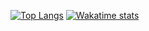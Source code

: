 
[![Top Langs](https://github-readme-stats.vercel.app/api/top-langs/?username=Deivmercer&theme=dark&hide=Common%20LISP&langs_count=6&exclude_repo=Metodi-del-Calcolo-Scientifico-1-bis)](https://github.com/anuraghazra/github-readme-stats)
[![Wakatime stats](https://github-readme-stats.vercel.app/api/wakatime?username=Davemercer&theme=dark&langs_count=10)](https://github.com/anuraghazra/github-readme-stats)

<!--
**Deivmercer/Deivmercer** is a ✨ _special_ ✨ repository because its `README.md` (this file) appears on your GitHub profile.

Here are some ideas to get you started:

- 🔭 I’m currently working on ...
- 🌱 I’m currently learning ...
- 👯 I’m looking to collaborate on ...
- 🤔 I’m looking for help with ...
- 💬 Ask me about ...
- 📫 How to reach me: ...
- 😄 Pronouns: ...
- ⚡ Fun fact: ...
-->
